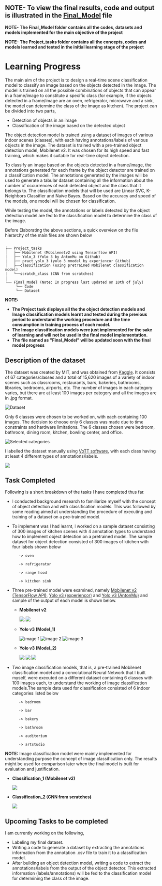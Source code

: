 ## NOTE- To view the final results, code and output is illustrated in the [**Final_Model**](https://github.com/osman-95/Project_Progress_2/tree/master/Final_Model) file
**NOTE- The Final_Model folder contains all the codes, datasets and models implemented for the main objective of the project**

**NOTE- The Project_tasks folder contains all the concepts, codes and models learned and tested in the initial learning stage of the project**


# Learning Progress 

The main aim of the project is to design a real-time scene classification model to classify an image based on the objects detected in the image. The model is trained on all the possible combinations of objects that can appear in a frame/image to constitute a specific class (for example, if the objects detected in a frame/image are an oven, refrigerator, microwave and a sink, the model can determine the class of the image as kitchen).
The project can be divided into two parts,

- Detection of objects in an image
- Classification of the image based on the detected object

The object detection model is trained using a dataset of images of various indoor scenes (classes), with each having annotations/labels of various objects in the image. The dataset is trained with a pre-trained object detection model, Mobilenet v2. It was chosen for its high speed and fast training, which makes it suitable for real-time object detection.  

To classify an image based on the objects detected in a frame/image, the annotations generated for each frame by the object detector are trained on a classification model. The annotations generated by the images will be used to generate a tabular dataset containing all the information about the number of occurrences of each detected object and the class that it belongs to. The classification models that will be used are Linear SVC, K-Neighbors Classifier and Naïve Bayes. Based on the accuracy and speed of the models, one model will be chosen for classification.

While testing the model, the annotations or labels detected by the object detection model are fed to the classification model to determine the class of the image.

Before Elaborating the above sections, a quick overview on the file hierarchy of the main files are shown below
         
```   
 
├── Project_tasks
│   ├── Mobilenet (Mobilenetv2 using Tensorflow API)
|   ├── Yolo_3 (Yolo 3 by AntonMu on Github)
|   ├── pract_yolo_3 (yolo 3 mmodel by experiencor Github)
│   ├──classification (using pretrained Mobilenet classification model)
|   └──scratch_class (CNN from scratches) 
|        
└── Final_Model (Note: In progress last updated on 10th of july)
     └── Code
     └── Dataset

 ```       
**NOTE:**
- **The Project task displays all the the object detection models and Image classification models learnt and  tested during the previous period to understand the working procedure and the time consumption in training process of each model.** 
- **The Image classification models were just implemented for the sake of learning and will not be used in the final model implementation.**
- **The file named as "Final_Model" will be updated soon with the final model progress**

## Description of the dataset
The dataset was created by MIT, and was obtained from [Kaggle](https://www.kaggle.com/itsahmad/indoor-scenes-cvpr-2019?). It consists of 67 categories/classes and a total of 15,620 images of a variety of indoor scenes such as classrooms, restaurants, bars, bakeries, bathrooms, libraries, bedrooms, airports, etc. The number of images in each category varies, but there are at least 100 images per category and all the images are in .jpg format. 

![Dataset](https://raw.githubusercontent.com/osman-95/Project_Prog/master/ReadMe_img/Capture1.PNG)

Only 6 classes were chosen to be worked on, with each containing 100 images. The decision to choose only 6 classes was made due to time constraints and hardware limitations. The 6 classes chosen were bedroom, bathroom, dining room, kitchen, bowling center, and office.

 ![Selected categories](https://github.com/osman-95/Project_Progress_2/blob/master/ReadMe_img/Capture12121.PNG)

I labelled the dataset manually using [VoTT software](https://github.com/microsoft/VoTT), with each class having at least 4 different types of annotations/labels. 

 ![](https://github.com/osman-95/Project_Progress_2/blob/master/ReadMe_img/Capture21211.PNG)

## Task Completed
Following is a short breakdown of the tasks I have completed thus far.
- I conducted background research to familiarize myself with the concept of object detection and with classification models. This was followed by some reading aimed at understanding the procedure of executing and training of a dataset on a pre-trained model.

- To implement was I had learnt, I worked on a sample dataset consisting of 300 images of kitchen scenes with 4 annotation types to understand how to implement object detection on a pretrained model. The sample dataset for object detection consisted of 300 images of kitchen with four labels shown below

         -> oven

         -> refrigerator

         -> range hood

         -> kitchen sink

- Three pre-trained model were examined, namely [Mobilenet v2 (TensorFlow API)](), [Yolo v3 (experiencor)]() and [Yolo v3 (AntonMu)]() and sample of the output of each model is shown below.

  - **Mobilenet v2**
  
  
    ![](https://github.com/osman-95/Project_Progress_2/blob/master/Project_tasks/Mobilenet/Output/M_img.png)
    ![](https://github.com/osman-95/Project_Progress_2/blob/master/Project_tasks/Mobilenet/Output/M_img2.png)
  - **Yolo v3 (Model_1)**
  
    ![image 1](https://raw.githubusercontent.com/osman-95/Project_Prog/master/Project_tasks/pract_yolo_3/output/p1010843.jpg)
    ![image 2](https://raw.githubusercontent.com/osman-95/Project_Prog/master/Project_tasks/pract_yolo_3/output/rimg0408.jpg)
    ![image 3](https://raw.githubusercontent.com/osman-95/Project_Prog/master/Project_tasks/pract_yolo_3/output/p1000395.jpg)

    
  - **Yolo v3 (Model_2)**
  
    ![](https://raw.githubusercontent.com/osman-95/Project_Prog/master/Project_tasks/Yolo_3/TrainYourOwnYOLO_AM/Data/Source_Images/Test_Image_Detection_Results/VA-02-04-7657-02_l_catface.jpg)
    ![](https://raw.githubusercontent.com/osman-95/Project_Prog/master/Project_tasks/Yolo_3/TrainYourOwnYOLO_AM/Data/Source_Images/Test_Image_Detection_Results/N364080_catface.jpg)
    ![](https://raw.githubusercontent.com/osman-95/Project_Prog/master/Project_tasks/Yolo_3/TrainYourOwnYOLO_AM/Data/Source_Images/Test_Image_Detection_Results/N364071_catface.jpg)
    

- Two image classification models, that is, a pre-trained Mobilenet classification model and a convolutional Neural Network that I built myself, were executed on a different dataset containing 6 classes with 100 images each, to understand the working of image classification models.The sample data used for classification consisted of 6 indoor categories listed below

         -> bedroom

         -> bar

         -> bakery

         -> bathroom

         -> auditorium

         -> artstudio


**NOTE:** Image classification model were mainly implemented for understanding purpose the concept of image classification only. The results might be used for comparison later when the final model is built for evaluation and  justification. 

  - **Classification_1 (Mobilenet v2)**
  
    ![](https://raw.githubusercontent.com/osman-95/Project_Prog/master/ReadMe_img/Capture3.PNG)
    
  - **Classification_2 (CNN from scratches)**
  
    ![](https://raw.githubusercontent.com/osman-95/Project_Prog/master/ReadMe_img/Capture4.PNG)

## Upcoming Tasks to be completed
I am currently working on the following,
- Labeling my final dataset.
- Writing a code to generate a dataset by extracting the annotations information from the annotation .csv file to train it to a classification model. 
- After building an object detection model, writing a code to extract the annotations/labels from the output of the object detector. This extracted information (labels/annotations) will be fed to the classification model for determining the class of the image.



